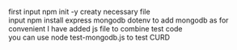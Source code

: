 first input npm init -y creaty necessary file  
input npm install express mongodb dotenv to add mongodb
as for convenient I have added js file to combine test code  
you can use node test-mongodb.js to test CURD 
